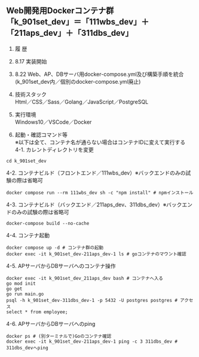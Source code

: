 Web開発用Dockerコンテナ群  
「k_901set_dev」＝「111wbs_dev」＋「211aps_dev」＋「311dbs_dev」  
---

1. 履 歴  
2022. 8.17 実装開始  
2022. 8.22 Web、AP、DBサーバ用docker-compose.yml及び構築手順を統合(k_901set_dev内／個別のdocker-compose.yml廃止)  

2. 技術スタック  
Html／CSS／Sass／Golang／JavaScript／PostgreSQL  

3. 実行環境  
Windows10／VSCode／Docker  

4. 起動・確認コマンド等  
※以下は全て、コンテナ名が通らない場合はコンテナIDに変えて実行する  
 4-1. カレントディレクトリを変更  
```
cd k_901set_dev
```
 4-2. コンテナビルド（フロントエンド／111wbs_dev）※バックエンドのみの試験の際は省略可  
```
docker compose run --rm 111wbs_dev sh -c "npm install" # npmインストール
```
 4-3. コンテナビルド（バックエンド／211aps_dev、311dbs_dev）※バックエンドのみの試験の際は省略可  
```
docker-compose build --no-cache
```
 4-4. コンテナ起動
```
docker compose up -d # コンテナ群の起動
docker exec -it k_901set_dev-211aps_dev-1 ls # goコンテナのマウント確認
```
 4-5. APサーバからDBサーバへのコンテナ操作  
```
docker exec -it k_901set_dev_211aps_dev bash # コンテナへ入る
go mod init
go get
go run main.go
psql -h k_901set_dev-311dbs_dev-1 -p 5432 -U postgres postgres # アクセス
select * from employee;
```
4-6. APサーバからDBサーバへのping  
```
docker ps # (別ターミナルで)Goのコンテナ確認
docker exec -it k_901set_dev-211aps_dev-1 ping -c 3 311dbs_dev # 311dbs_devへping
```
<!--
３　今後の課題（覚え書き）  
①引き続きローカルのOSにはDocker Desktop for Windows以外のミドルウェアをインストールせず開発環境はDocker上に構築すること  
②「create-react-app」を使用せずに開発用コンテナを作成すること  
③「docker-compose.yml」ファイルをルートディレクトリ「myportfolio_k」直下で一つにまとめること  
-->
